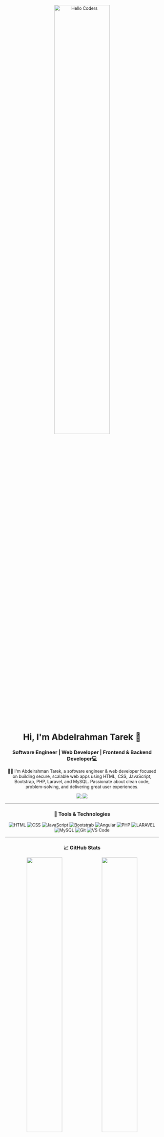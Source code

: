 <div align="center">

<img src="https://raw.githubusercontent.com/abdelrahmantarek040/abdelrahmantarek040/main/images/hellocoders_rounded.gif" alt="Hello Coders" width="60%"/>

<h1>Hi, I'm Abdelrahman Tarek 👋</h1>
<h3>Software Engineer | Web Developer | Frontend & Backend Developer💻</h3>
<p>
  👨‍💻 I'm Abdelrahman Tarek, a software engineer & web developer focused on building secure, scalable web apps using HTML, CSS, JavaScript, Bootstrap, PHP, Laravel, and MySQL.
Passionate about clean code, problem-solving, and delivering great user experiences.
</p>
<a href="https://github.com/yourusername">
  <img src="https://komarev.com/ghpvc/?username=yourusername&style=flat&color=orange&label=PROFILE+VIEWS" />
</a>
<a href="https://abdelrahmantarek.neocities.org/">
  <img src="https://img.shields.io/badge/Portfolio-Abdelrahman-blue?style=flat&logo=Portfolio" />
</a>

---

### 🧰 Tools & Technologies

![HTML](https://img.shields.io/badge/HTML5-E34F26?style=flat&logo=html5&logoColor=white)
![CSS](https://img.shields.io/badge/CSS3-1572B6?style=flat&logo=css3&logoColor=white)
![JavaScript](https://img.shields.io/badge/JavaScript-F7DF1E?style=flat&logo=javascript&logoColor=black)
![Bootstrab](https://img.shields.io/badge/Bootstrab-20232A?style=flat&logo=bootstrab&logoColor=61DAFB)
![Angular](https://img.shields.io/badge/Angular-339933?style=flat&logo=angular&logoColor=white)
![PHP](https://img.shields.io/badge/PHP-4EA94B?style=flat&logo=php&logoColor=white)
![LARAVEL](https://img.shields.io/badge/Laravel-4EA94B?style=flat&logo=laravel&logoColor=white)
![MySQL](https://img.shields.io/badge/MySQL-00000F?style=flat&logo=mysql&logoColor=white)
![Git](https://img.shields.io/badge/Git-F05032?style=flat&logo=git&logoColor=white)
![VS Code](https://img.shields.io/badge/VSCode-007ACC?style=flat&logo=visual-studio-code&logoColor=white)

---

### 📈 GitHub Stats

<img src="https://github-readme-stats.vercel.app/api?username=abdelrahmantarek040&show_icons=true&theme=tokyonight&hide_border=true" width="48%" />
<img src="https://github-readme-streak-stats.herokuapp.com/?user=abdelrahmantarek040&theme=tokyonight&hide_border=true" width="48%" />

---

### 💬 Ask Me About

- Web Development (Frontend & Backend)  
- Freelancing  
- Git/GitHub  
- Productivity Tools  

---

### 📫 Reach Me

- Phone: (+20)1090689206
- Email: abdelrahmantarek040@gmail.com
- Portfoliio: https://abdelrahmantarek.neocities.org/


</div>
